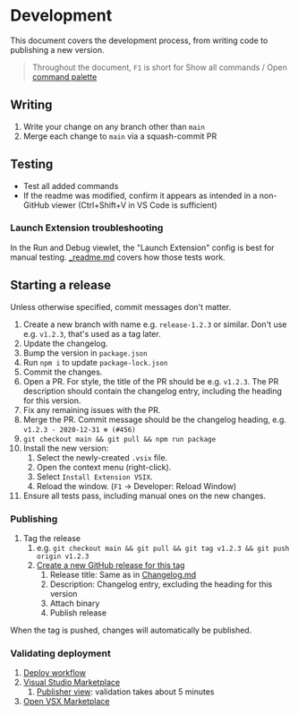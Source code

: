 # Development

This document covers the development process, from writing code to publishing a new version.

> Throughout the document, `F1` is short for Show all commands / Open [command palette](https://code.visualstudio.com/api/ux-guidelines/command-palette)

## Writing

1. Write your change on any branch other than `main`
1. Merge each change to `main` via a squash-commit PR

## Testing

-   Test all added commands
-   If the readme was modified, confirm it appears as intended in a non-GitHub viewer (Ctrl+Shift+V in VS Code is sufficient)

### Launch Extension troubleshooting

In the Run and Debug viewlet, the "Launch Extension" config is best for manual testing. [\_readme.md](../demos/manualTests/_readme.md) covers how those tests work.

## Starting a release

Unless otherwise specified, commit messages don't matter.

1. Create a new branch with name e.g. `release-1.2.3` or similar. Don't use e.g. `v1.2.3`, that's used as a tag later.
1. Update the changelog.
1. Bump the version in `package.json`
1. Run `npm i` to update `package-lock.json`
1. Commit the changes.
1. Open a PR. For style, the title of the PR should be e.g. `v1.2.3`. The PR description should contain the changelog entry, including the heading for this version.
1. Fix any remaining issues with the PR.
1. Merge the PR. Commit message should be the changelog heading, e.g. `v1.2.3 - 2020-12-31 ❄️ (#456)`
1. `git checkout main && git pull && npm run package`
1. Install the new version:
    1. Select the newly-created `.vsix` file.
    1. Open the context menu (right-click).
    1. Select `Install Extension VSIX`.
    1. Reload the window. (`F1` -> Developer: Reload Window)
1. Ensure all tests pass, including manual ones on the new changes.

### Publishing

1. Tag the release
    1. e.g. `git checkout main && git pull && git tag v1.2.3 && git push origin v1.2.3`
    1. [Create a new GitHub release for this tag](https://github.com/mark-wiemer-org/ahkpp/tags)
        1. Release title: Same as in [Changelog.md](../Changelog.md)
        1. Description: Changelog entry, excluding the heading for this version
        1. Attach binary
        1. Publish release

When the tag is pushed, changes will automatically be published.

### Validating deployment

1. [Deploy workflow](https://github.com/mark-wiemer-org/ahkpp/actions/workflows/deploy.yml)
1. [Visual Studio Marketplace](https://marketplace.visualstudio.com/items?itemName=mark-wiemer.vscode-autohotkey-plus-plus)
    1. [Publisher view](https://marketplace.visualstudio.com/manage/publishers/mark-wiemer): validation takes about 5 minutes
1. [Open VSX Marketplace](https://open-vsx.org/extension/mark-wiemer-org/ahkpp)
